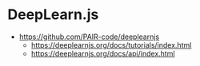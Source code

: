 # DeepLearn.js

* https://github.com/PAIR-code/deeplearnjs
  * https://deeplearnjs.org/docs/tutorials/index.html
  * https://deeplearnjs.org/docs/api/index.html
  